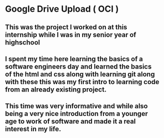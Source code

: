 # Google Drive Upload ( OCI )

## This was the project I worked on at this internship while I was in my senior year of highschool
## I spent my time here learning the basics of a software engineers day and learned the basics of the html and css along with learning git along with these this was my first intro to learning code from an already existing project.
## This time was very informative and while also being a very nice introduction from a younger age to work of software and made it a real interest in my life.